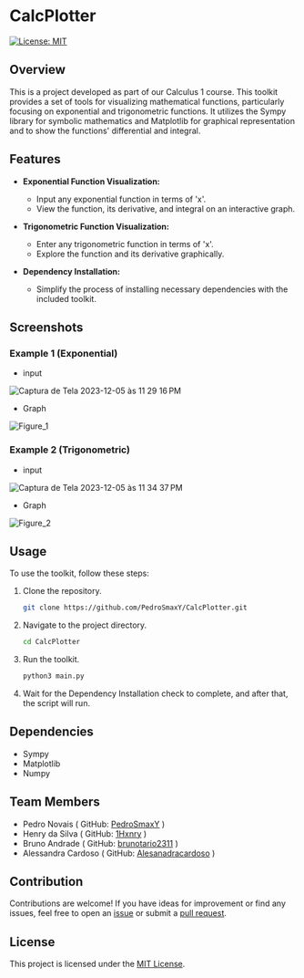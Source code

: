 # CalcPlotter

[![License: MIT](https://img.shields.io/badge/License-MIT-yellow.svg)](https://opensource.org/licenses/MIT)

## Overview

This is a project developed as part of our Calculus 1 course. This toolkit provides a set of tools for visualizing mathematical functions, particularly focusing on exponential and trigonometric functions. It utilizes the Sympy library for symbolic mathematics and Matplotlib for graphical representation and to show the functions' differential and integral.

## Features

- **Exponential Function Visualization:**
  - Input any exponential function in terms of 'x'.
  - View the function, its derivative, and integral on an interactive graph.

- **Trigonometric Function Visualization:**
  - Enter any trigonometric function in terms of 'x'.
  - Explore the function and its derivative graphically.

- **Dependency Installation:**
  - Simplify the process of installing necessary dependencies with the included toolkit.

## Screenshots

### Example 1 (Exponential)

- input

![Captura de Tela 2023-12-05 às 11 29 16 PM](https://github.com/PedroSmaxY/GraphicalCalcToolkit/assets/127573080/b067f024-7acc-4226-92b1-96979ba15b67)

- Graph

![Figure_1](https://github.com/PedroSmaxY/GraphicalCalcToolkit/assets/127573080/8ef14f10-a0d9-4c42-9061-d557a0adb8fc)

### Example 2 (Trigonometric)

- input

![Captura de Tela 2023-12-05 às 11 34 37 PM](https://github.com/PedroSmaxY/GraphicalCalcToolkit/assets/127573080/a39878a5-83bf-43f9-8f5f-54a3bbb1a966)

- Graph

![Figure_2](https://github.com/PedroSmaxY/GraphicalCalcToolkit/assets/127573080/dbd5ebb8-d93b-47e0-a17f-2db3a1d50821)

## Usage

To use the toolkit, follow these steps:

1. Clone the repository.
   ```bash 
   git clone https://github.com/PedroSmaxY/CalcPlotter.git
   ```
2. Navigate to the project directory.
   ```bash
   cd CalcPlotter
   ```
3. Run the toolkit.
   ```bash
   python3 main.py
   ```
4. Wait for the Dependency Installation check to complete, and after that, the script will run.

## Dependencies

- Sympy
- Matplotlib
- Numpy

## Team Members

- Pedro Novais ( GitHub: [PedroSmaxY](https://github.com/PedroSmaxY) )
- Henry da Silva ( GitHub: [1Hxnry](https://github.com/1Hxnry) )
- Bruno Andrade ( GitHub: [brunotario2311](https://github.com/brunotario2311) )
- Alessandra Cardoso ( GitHub: [Alesanadracardoso](https://github.com/Alesanadracardoso) )


## Contribution

Contributions are welcome! If you have ideas for improvement or find any issues, feel free to open an [issue](https://github.com/PedroSmaxY/GraphicalCalcToolkit/issues) or submit a [pull request](https://github.com/PedroSmaxY/CalcPlotter/pulls).

## License

This project is licensed under the [MIT License](https://github.com/PedroSmaxY/CalcPlotter/blob/master/LICENSE).
